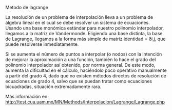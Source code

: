 Metodo de lagrange

La resolución de un problema de interpolación lleva a un problema de álgebra lineal en el cual se debe resolver un sistema de ecuaciones. Usando una base monómica estándar para nuestro polinomio interpolador, llegamos a la matriz de Vandermonde. Eligiendo una base distinta, la base de Lagrange, llegamos a la forma más simple de matriz identidad = δi,j, que puede resolverse inmediatamente.

Si se aumenta el número de puntos a interpolar (o nodos) con la intención de mejorar la aproximación a una función, también lo hace el grado del polinomio interpolador así obtenido, por norma general. De este modo, aumenta la dificultad en el cálculo, haciéndolo poco operativo manualmente a partir del grado 4, dado que no existen métodos directos de resolución de ecuaciones de grado 4, salvo que se puedan tratar como ecuaciones bicuadradas, situación extremadamente rara.

Más información en: http://test.cua.uam.mx/MN/Methods/Interpolacion/Lagrange/Lagrange.php

